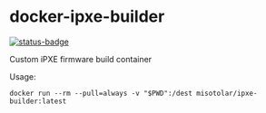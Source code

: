 # docker-ipxe-builder
[![status-badge](https://build02.sotolar.net/api/badges/10/status.svg)](https://build02.sotolar.net/repos/10)

Custom iPXE firmware build container

Usage:
```
docker run --rm --pull=always -v "$PWD":/dest misotolar/ipxe-builder:latest
```
